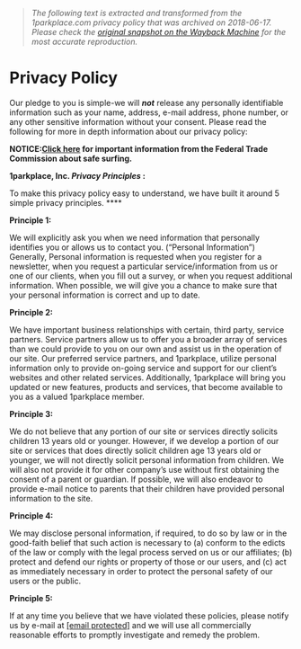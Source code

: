> *The following text is extracted and transformed from the 1parkplace.com privacy policy that was archived on 2018-06-17. Please check the [original snapshot on the Wayback Machine](https://web.archive.org/web/20180617141246id_/http%3A//www.1parkplace.com/privacy-policy) for the most accurate reproduction.*

# Privacy Policy

Our  pledge to you is simple-we will _**not**_ release any personally identifiable information such as your name, address, e-mail address, phone number, or any other sensitive information without your consent. Please read the following for more in depth information about our privacy policy:

**NOTICE:[Click here](http://www.ftc.gov/) for important information from the Federal Trade Commission about safe surfing.**

**1parkplace, Inc. _Privacy Principles_ :**

To make this privacy policy easy to understand, we have built it around 5 simple privacy principles. ****

**Principle 1:**

We will explicitly ask you when we need information that personally identifies you or allows us to contact you. (“Personal Information”) Generally, Personal information is requested when you register for a newsletter, when you request a particular service/information from us or one of our clients, when you fill out a survey, or when you request additional information. When possible, we will give you a chance to make sure that your personal information is correct and up to date.

**Principle 2:**

We have important business relationships with certain, third party, service partners. Service partners allow us to offer you a broader array of services than we could provide to you on our own and assist us in the operation of our site. Our preferred service partners, and 1parkplace, utilize personal information only to provide on-going service and support for our client’s websites and other related services. Additionally, 1parkplace will bring you updated or new features, products and services, that become available to you as a valued 1parkplace member.

**Principle 3:**

We do not believe that any portion of our site or services directly solicits children 13 years old or younger. However, if we develop a portion of our site or services that does directly solicit children age 13 years old or younger, we will not directly solicit personal information from children. We will also not provide it for other company’s use without first obtaining the consent of a parent or guardian. If possible, we will also endeavor to provide e-mail notice to parents that their children have provided personal information to the site.

**Principle 4:**

We may disclose personal information, if required, to do so by law or in the good-faith belief that such action is necessary to (a) conform to the edicts of the law or comply with the legal process served on us or our affiliates; (b) protect and defend our rights or property of those or our users, and (c) act as immediately necessary in order to protect the personal safety of our users or the public.

**Principle 5:**

If at any time you believe that we have violated these policies, please notify us by e-mail at [[email protected]](https://web.archive.org/cdn-cgi/l/email-protection) and we will use all commercially reasonable efforts to promptly investigate and remedy the problem.
